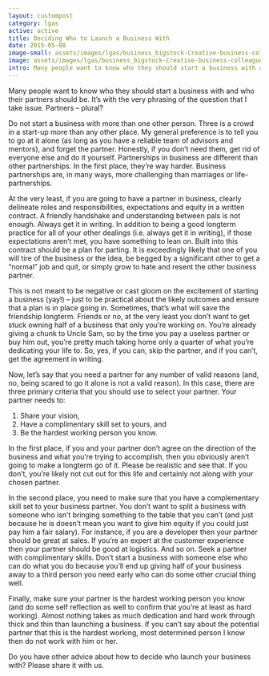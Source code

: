 ```yaml
---
layout: custompost
category: lgas
active: active
title: Deciding Who to Launch a Business With
date: 2015-05-08
image-small: assets/images/lgas/business_bigstock-Creative-business-colleagues-d-74819668_h.jpg
image: assets/images/lgas/business_bigstock-Creative-business-colleagues-d-74819668.jpg
intro: Many people want to know who they should start a business with and who their partners should be. It’s with the very phrasing of the question that I take issue. Partners – plural?
---
```

Many people want to know who they should start a business with and who their partners should be. It’s with the very phrasing of the question that I take issue. Partners – plural?

Do not start a business with more than one other person. Three is a crowd in a start-up more than any other place. My general preference is to tell you to go at it alone (as long as you have a reliable team of advisors and mentors), and forget the partner. Honestly, if you don’t need them, get rid of everyone else and do it yourself. Partnerships in business are different than other partnerships. In the first place, they’re way harder. Business partnerships are, in many ways, more challenging than marriages or life-partnerships.

At the very least, if you are going to have a partner in business, clearly delineate roles and responsibilities, expectations and equity in a written contract. A friendly handshake and understanding between pals is not enough. Always get it in writing. In addition to being a good longterm practice for all of your other dealings (i.e. always get it in writing), if those expectations aren’t met, you have something to lean on. Built into this contract should be a plan for parting. It is exceedingly likely that one of you will tire of the business or the idea, be begged by a significant other to get a “normal” job and quit, or simply grow to hate and resent the other business partner.

This is not meant to be negative or cast gloom on the excitement of starting a business (yay!) – just to be practical about the likely outcomes and ensure that a plan is in place going in. Sometimes, that’s what will save the friendship longterm. Friends or no, at the very least you don’t want to get stuck owning half of a business that only you’re working on. You’re already giving a chunk to Uncle Sam, so by the time you pay a useless partner or buy him out, you’re pretty much taking home only a quarter of what you’re dedicating your life to. So, yes, if you can, skip the partner, and if you can’t, get the agreement in writing.

Now, let’s say that you need a partner for any number of valid reasons (and, no, being scared to go it alone is not a valid reason). In this case, there are three primary criteria that you should use to select your partner. Your partner needs to:

1. Share your vision,
2. Have a complimentary skill set to yours, and
3. Be the hardest working person you know.

In the first place, if you and your partner don’t agree on the direction of the business and what you’re trying to accomplish, then you obviously aren’t going to make a longterm go of it. Please be realistic and see that. If you don’t, you’re likely not cut out for this life and certainly not along with your chosen partner.

In the second place, you need to make sure that you have a complementary skill set to your business partner. You don’t want to split a business with someone who isn’t bringing something to the table that you can’t (and just because he is doesn’t mean you want to give him equity if you could just pay him a fair salary). For instance, if you are a developer then your partner should be great at sales. If you’re an expert at the customer experience then your partner should be good at logistics. And so on. Seek a partner with complimentary skills. Don’t start a business with someone else who can do what you do because you’ll end up giving half of your business away to a third person you need early who can do some other crucial thing well.

Finally, make sure your partner is the hardest working person you know (and do some self reflection as well to confirm that you’re at least as hard working). Almost nothing takes as much dedication and hard work through thick and thin than launching a business. If you can’t say about the potential partner that this is the hardest working, most determined person I know then do not work with him or her.

Do you have other advice about how to decide who launch your business with? Please share it with us.
